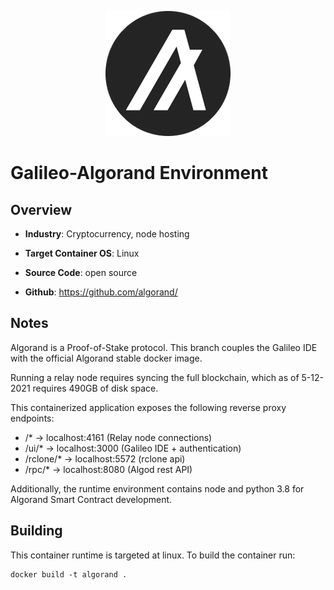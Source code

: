 <p align="center">
  <img src="https://github.com/GoHypernet/Galileo-Mission-Frameworks/blob/algorand/algorand_logo.png" width="200">
</p>

# Galileo-Algorand Environment

## Overview
- **Industry**: Cryptocurrency, node hosting

- **Target Container OS**: Linux

- **Source Code**: open source

- **Github**: https://github.com/algorand/

## Notes

Algorand is a Proof-of-Stake protocol. This branch couples the Galileo IDE with the official Algorand stable docker image. 

Running a relay node requires syncing the full blockchain, which as of 5-12-2021 requires 490GB of disk space. 

This containerized application exposes the following reverse proxy endpoints:

- /* -> localhost:4161 (Relay node connections)
- /ui/* -> localhost:3000 (Galileo IDE + authentication)
- /rclone/* -> localhost:5572 (rclone api)
- /rpc/* -> localhost:8080 (Algod rest API)
 
Additionally, the runtime environment contains node and python 3.8 for Algorand Smart Contract development. 

## Building

This container runtime is targeted at linux. To build the container run:

```
docker build -t algorand .
```